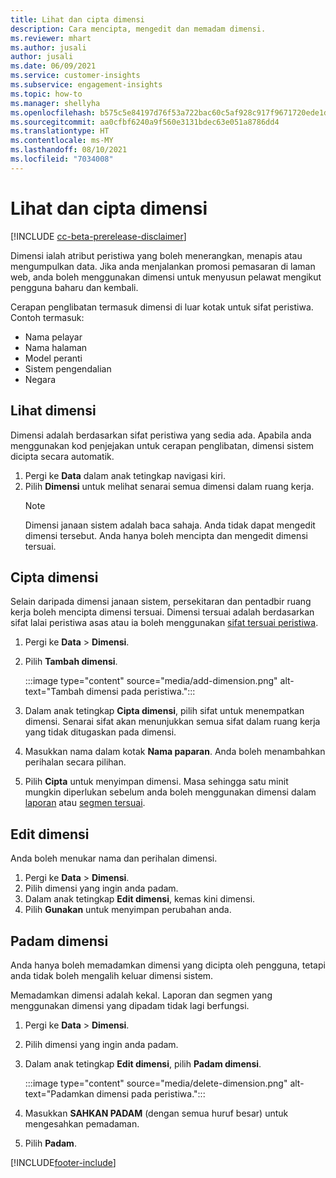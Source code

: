 ```yaml
---
title: Lihat dan cipta dimensi
description: Cara mencipta, mengedit dan memadam dimensi.
ms.reviewer: mhart
ms.author: jusali
author: jusali
ms.date: 06/09/2021
ms.service: customer-insights
ms.subservice: engagement-insights
ms.topic: how-to
ms.manager: shellyha
ms.openlocfilehash: b575c5e84197d76f53a722bac60c5af928c917f9671720ede1de38c4a7478be4
ms.sourcegitcommit: aa0cfbf6240a9f560e3131bdec63e051a8786dd4
ms.translationtype: HT
ms.contentlocale: ms-MY
ms.lasthandoff: 08/10/2021
ms.locfileid: "7034008"
---
```

# <a name="view-and-create-dimensions"></a>Lihat dan cipta dimensi

[!INCLUDE [cc-beta-prerelease-disclaimer](includes/cc-beta-prerelease-disclaimer.md)]

Dimensi ialah atribut peristiwa yang boleh menerangkan, menapis atau mengumpulkan data. Jika anda menjalankan promosi pemasaran di laman web, anda boleh menggunakan dimensi untuk menyusun pelawat mengikut pengguna baharu dan kembali.  

Cerapan penglibatan termasuk dimensi di luar kotak untuk sifat peristiwa. Contoh termasuk:

- Nama pelayar
- Nama halaman
- Model peranti
- Sistem pengendalian
- Negara

## <a name="view-dimensions"></a>Lihat dimensi

Dimensi adalah berdasarkan sifat peristiwa yang sedia ada. Apabila anda menggunakan kod penjejakan untuk cerapan penglibatan, dimensi sistem dicipta secara automatik.

1. Pergi ke **Data** dalam anak tetingkap navigasi kiri. 
1. Pilih **Dimensi** untuk melihat senarai semua dimensi dalam ruang kerja. 
   > [!NOTE]
   > Dimensi janaan sistem adalah baca sahaja. Anda tidak dapat mengedit dimensi tersebut. Anda hanya boleh mencipta dan mengedit dimensi tersuai.

## <a name="create-a-dimension"></a>Cipta dimensi

Selain daripada dimensi janaan sistem, persekitaran dan pentadbir ruang kerja boleh mencipta dimensi tersuai. Dimensi tersuai adalah berdasarkan sifat lalai peristiwa asas atau ia boleh menggunakan [sifat tersuai peristiwa](advanced-SDK-implementation.md).

1. Pergi ke **Data** > **Dimensi**.
1. Pilih **Tambah dimensi**.

   :::image type="content" source="media/add-dimension.png" alt-text="Tambah dimensi pada peristiwa.":::

1. Dalam anak tetingkap **Cipta dimensi**, pilih sifat untuk menempatkan dimensi. Senarai sifat akan menunjukkan semua sifat dalam ruang kerja yang tidak ditugaskan pada dimensi.
1. Masukkan nama dalam kotak **Nama paparan**. Anda boleh menambahkan perihalan secara pilihan.
1. Pilih **Cipta** untuk menyimpan dimensi. Masa sehingga satu minit mungkin diperlukan sebelum anda boleh menggunakan dimensi dalam [laporan](custom-reports.md) atau [segmen tersuai](segments.md). 

## <a name="edit-a-dimension"></a>Edit dimensi

Anda boleh menukar nama dan perihalan dimensi.

1. Pergi ke **Data** > **Dimensi**.
1. Pilih dimensi yang ingin anda padam.
1. Dalam anak tetingkap **Edit dimensi**, kemas kini dimensi.
1. Pilih **Gunakan** untuk menyimpan perubahan anda.

## <a name="delete-a-dimension"></a>Padam dimensi

Anda hanya boleh memadamkan dimensi yang dicipta oleh pengguna, tetapi anda tidak boleh mengalih keluar dimensi sistem.

Memadamkan dimensi adalah kekal. Laporan dan segmen yang menggunakan dimensi yang dipadam tidak lagi berfungsi. 

1. Pergi ke **Data** > **Dimensi**.
1. Pilih dimensi yang ingin anda padam.
1. Dalam anak tetingkap **Edit dimensi**, pilih **Padam dimensi**.

   :::image type="content" source="media/delete-dimension.png" alt-text="Padamkan dimensi pada peristiwa.":::

1. Masukkan **SAHKAN PADAM** (dengan semua huruf besar) untuk mengesahkan pemadaman. 
1. Pilih **Padam**.

[!INCLUDE[footer-include](../includes/footer-banner.md)]
